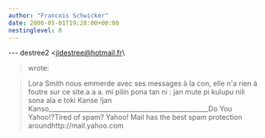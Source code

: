 ```yaml
---
author: "Francois Schwicker"
date: 2006-05-01T19:28:00+00:00
nestinglevel: 0
---
```

\---
 destree2 <[jldestree@hotmail.fr](mailto://jldestree@hotmail.fr)\
> wrote:

> Lora Smith nous emmerde avec ses messages à la con,
> elle n'a rien à
> foutre sur ce site.a a a. mi pilin pona tan ni : jan mute pi kulupu nili sona ala e toki Kanse !jan Kanso\_\_\_\_\_\_\_\_\_\_\_\_\_\_\_\_\_\_\_\_\_\_\_\_\_\_\_\_\_\_\_\_\_\_\_\_\_\_\_\_\_\_\_\_\_\_\_\_\_\_Do You Yahoo!?Tired of spam? Yahoo! Mail has the best spam protection aroundhttp://mail.yahoo.com